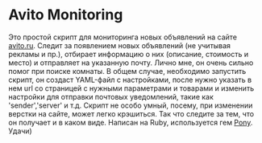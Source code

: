 Avito Monitoring
==================
   Это простой скрипт для мониторинга новых объявлений на сайте [avito.ru][2]. Следит за появлением новых объявлений (не учитывая рекламы и пр.), отбирает информацию о них (описание, стоимость и место) и отправляет на указанную почту. Лично мне, он очень сильно помог при поиске комнаты.
   В общем случае, необходимо запустить скрипт, он создаст YAML-файл с настройками, после нужно указать в нем url со страницей с нужными параметрами и товарами и изменить настройки для отправки почтовых уведомлений, такие как 'sender','server' и т.д.
   Скрипт не особо умный, посему, при изменении верстки на сайте, может легко крэшиться. Так что следите за тем, что он получает и в каком виде.
   Написан на Ruby, используется гем [Pony][1]. Удачи)

[1]: https://github.com/benprew/pony  "Pony"
[2]: http://www.avito.ru/             "avito.ru"
